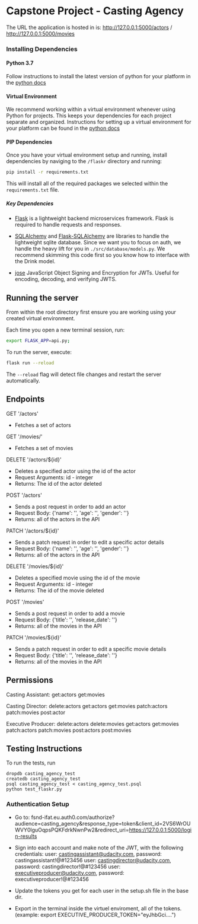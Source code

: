 # Capstone Project - Casting Agency

The URL the application is hosted in is: http://127.0.0.1:5000/actors / http://127.0.0.1:5000/movies

### Installing Dependencies

#### Python 3.7

Follow instructions to install the latest version of python for your platform in the [python docs](https://docs.python.org/3/using/unix.html#getting-and-installing-the-latest-version-of-python)

#### Virtual Environment

We recommend working within a virtual environment whenever using Python for projects. This keeps your dependencies for each project separate and organized. Instructions for setting up a virtual environment for your platform can be found in the [python docs](https://packaging.python.org/guides/installing-using-pip-and-virtual-environments/)

#### PIP Dependencies

Once you have your virtual environment setup and running, install dependencies by naviging to the `/flaskr` directory and running:

```bash
pip install -r requirements.txt
```

This will install all of the required packages we selected within the `requirements.txt` file.

##### Key Dependencies

- [Flask](http://flask.pocoo.org/) is a lightweight backend microservices framework. Flask is required to handle requests and responses.

- [SQLAlchemy](https://www.sqlalchemy.org/) and [Flask-SQLAlchemy](https://flask-sqlalchemy.palletsprojects.com/en/2.x/) are libraries to handle the lightweight sqlite database. Since we want you to focus on auth, we handle the heavy lift for you in `./src/database/models.py`. We recommend skimming this code first so you know how to interface with the Drink model.

- [jose](https://python-jose.readthedocs.io/en/latest/) JavaScript Object Signing and Encryption for JWTs. Useful for encoding, decoding, and verifying JWTS.

## Running the server

From within the root directory first ensure you are working using your created virtual environment.

Each time you open a new terminal session, run:

```bash
export FLASK_APP=api.py;
```

To run the server, execute:

```bash
flask run --reload
```

The `--reload` flag will detect file changes and restart the server automatically.

## Endpoints

GET '/actors'
- Fetches a set of actors

GET '/movies/'
- Fetches a set of movies

DELETE '/actors/${id}'
- Deletes a specified actor using the id of the actor
- Request Arguments: id - integer
- Returns: The id of the actor deleted

POST '/actors'
- Sends a post request in order to add an actor
- Request Body: 
{'name': '',
'age': '',
'gender': ''}
- Returns: all of the actors in the API

PATCH '/actors/${id}'
- Sends a patch request in order to edit a specific actor details
- Request Body: 
{'name': '',
'age': '',
'gender': ''}
- Returns: all of the actors in the API

DELETE '/movies/${id}'
- Deletes a specified movie using the id of the movie
- Request Arguments: id - integer
- Returns: The id of the movie deleted


POST '/movies'
- Sends a post request in order to add a movie
- Request Body: 
{'title': '',
'release_date': ''}
- Returns: all of the movies in the API

PATCH '/movies/${id}'
- Sends a patch request in order to edit a specific movie details
- Request Body: 
{'title': '',
'release_date': ''}
- Returns: all of the movies in the API


## Permissions

Casting Assistant:
get:actors
get:movies

Casting Director:
delete:actors
get:actors
get:movies
patch:actors
patch:movies
post:actor

Executive Producer:
delete:actors
delete:movies
get:actors
get:movies
patch:actors
patch:movies
post:actors
post:movies


## Testing Instructions

To run the tests, run
```
dropdb casting_agency_test
createdb casting_agency_test
psql casting_agency_test < casting_agency_test.psql
python test_flaskr.py
```

### Authentication Setup

- Go to:
fsnd-ifat.eu.auth0.com/authorize?audience=casting_agency&response_type=token&client_id=2VS6WrOUWVY0lguOqpsPQKFdrkNwnPw2&redirect_uri=https://127.0.0.1:5000/login-results

- Sign into each account and make note of the JWT, with the following credentials:
	user: castingassistant@udacity.com, password: castingassistant!@#123456
	user: castingdirector@udacity.com, password: castingdirector!@#123456
	user: executiveproducer@udacity.com, password: executiveproducer!@#123456

- Update the tokens you get for each user in the setup.sh file in the base dir.
- Export in the terminal inside the virtuel enviroment, all of the tokens. (example: export EXECUTIVE_PRODUCER_TOKEN="eyJhbGci....")

